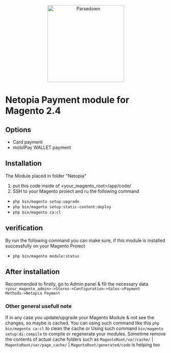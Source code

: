 <div align="center"><a href="https://netopia-payments.com/"><img alt="Parsedown" src="https://suport.mobilpay.ro/np-logo-blue.svg" width="240" /></a></div>

# Netopia Payment module for Magento 2.4
## Options
* Card payment
* mobilPay WALLET payment

## Installation
The Module placed in folder "Netopia"
1. put this code inside of <your_magento_root>/app/code/
2. SSH to your Magento proiect and ru the following command
* <code>php bin/magento setup:upgrade</code>
* <code>php bin/magento setup:static-content:deploy</code>
* <code>php bin/magento ca:cl</code>

## verification
By run the following command you can make sure, if this module is installed successfully on your Magento Proiect
* <code>php bin/magento module:status</code>

## After installation
Recommended to firstly, go to Admin panel & fill the necessary data
<code><your_magento_admin>->Stores->Configuration->Sales->Payment Methods->Netopia Payment</code>

### Other general usefull note
If in any case you update/upgrade your Magento Module & not see the changes, so maybe is cached.
You can using such command like this <code>php bin/magento ca:cl</code> to clean the cache or
Using such command <code>bin/magento setup:di:compile</code> to compile or regenerate your modules.
Sometime remove the contents of actual cache folders such as <code>MagentoRoot/var/cache/</code> | <code>MagentoRoot/var/page_cache/</code> | <code>MagentoRoot/generated/code</code> is helping too
